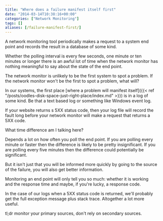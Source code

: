 ```yaml
---
title: "Where does a failure manifest itself first"
date: "2014-03-14T10:38:16+00:00"
categories: ["Network Monitoring"]
tags: []
aliases: [/failure-manifest-first/]
---
```


A network monitoring tool periodically makes a request to a system end point and records the result in a database of some kind.

Whether the polling interval is every few seconds, one minute or ten minutes or longer there is an awful lot of time when the network monitor has nothing meaningful to say about the state of the end point.

The network monitor is unlikely to be the first system to spot a problem. If the network monitor won't be the first to spot a problem, what will?

In our systems, the first place [where a problem will manifest itself]({{< ref "/posts/oodles-disk-space-just-right-place/index.md" >}}) is in a log of some kind. Be that a text based log or something like Windows event log.

If your website returns s 5XX status code, then your log file will record the fault long before your network monitor will make a request that returns a 5XX code.

What time difference am I talking here?

Depends a lot on how often you poll the end point. If you are polling every minute or faster then the difference is likely to be pretty insignificant. If you are polling every five minutes then the difference could potentially be significant.

But it isn't just that you will be informed more quickly by going to the source of the failure, you will also get better information.

Monitoring an end point will only tell you so much: whether it is working  and the response time and maybe, if you're lucky, a response code.

In the case of our logs when a 5XX status code is returned, we'll probably get the full exception message plus stack trace. Altogether a lot more useful.

tl;dr monitor your primary sources, don't rely on secondary sources.
